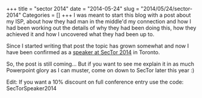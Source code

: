 +++
title = "sector 2014"
date = "2014-05-24"
slug = "2014/05/24/sector-2014"
Categories = []
+++
I was meant to start this blog with a post about my ISP, about how they had man in the middle'd my connection and how I had been working out the details of why they had been doing this, how they achieved it and how I uncovered what they had been up to.

Since I started writing that post the topic has grown somewhat and now I have been confirmed as a <a href="http://sector.ca/Program/Sessions/Session-Details/evl/0/tag/16752/Lee-Brotherston">speaker at SecTor 2014</a> in Toronto.

So, the post is still coming...  But if you want to see me explain it in as much Powerpoint glory as I can muster, come on down to SecTor later this year :)  

Edit: If you want a 10% discount on full conference entry use the code: SecTorSpeaker2014
